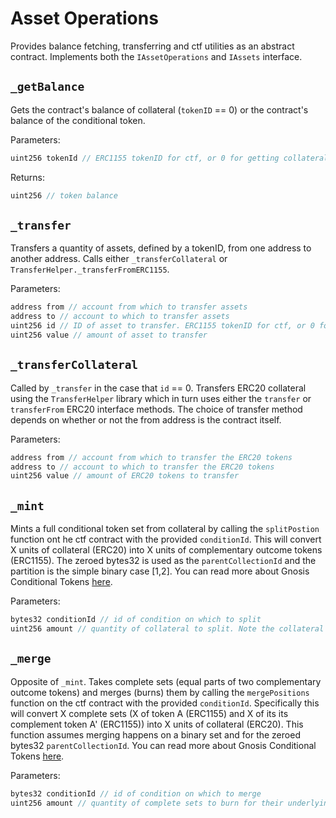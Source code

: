 # Asset Operations

Provides balance fetching, transferring and ctf utilities as an abstract contract. Implements both the `IAssetOperations` and `IAssets` interface. 

## `_getBalance`

Gets the contract's balance of collateral (`tokenID` == 0) or the contract's balance of the conditional token. 

Parameters:

```java
uint256 tokenId // ERC1155 tokenID for ctf, or 0 for getting collateral (ERC20) balance
```

Returns:

```java
uint256 // token balance
```

## `_transfer`

Transfers a quantity of assets, defined by a tokenID, from one address to another address. Calls either `_transferCollateral` or `TransferHelper._transferFromERC1155`. 

Parameters:

```java
address from // account from which to transfer assets
address to // account to which to transfer assets
uint256 id // ID of asset to transfer. ERC1155 tokenID for ctf, or 0 for getting collateral (ERC20) balance
uint256 value // amount of asset to transfer
```

## `_transferCollateral`

Called by `_transfer` in the case that `id` == 0. Transfers ERC20 collateral using the `TransferHelper` library which in turn uses either the `transfer` or `transferFrom` ERC20 interface methods. The choice of transfer method depends on whether or not the from address is the contract itself. 

Parameters:

```java
address from // account from which to transfer the ERC20 tokens
address to // account to which to transfer the ERC20 tokens
uint256 value // amount of ERC20 tokens to transfer
```

## `_mint`

Mints a full conditional token set from collateral by calling the `splitPostion` function ont he ctf contract with the provided `conditionId`. This will convert X units of collateral (ERC20) into X units of complementary outcome tokens (ERC1155). The zeroed bytes32 is used as the `parentCollectionId` and the partition is the simple binary case [1,2]. You can read more about Gnosis Conditional Tokens [here](https://docs.gnosis.io/conditionaltokens/docs/devguide01/).

Parameters:

```java
bytes32 conditionId // id of condition on which to split
uint256 amount // quantity of collateral to split. Note the collateral and minted conditional tokens will use the same number of decimals.
```


## `_merge`

Opposite of `_mint`. Takes complete sets (equal parts of two complementary outcome tokens) and merges (burns) them by calling the `mergePositions` function on the ctf contract with the provided `conditionId`. Specifically this will convert X complete sets (X of token A (ERC1155) and X of its its complement token A' (ERC1155)) into X units of collateral (ERC20). This function assumes merging happens on a binary set and for the zeroed bytes32 `parentCollectionId`. You can read more about Gnosis Conditional Tokens [here](https://docs.gnosis.io/conditionaltokens/docs/devguide01/).

Parameters:

```java
bytes32 conditionId // id of condition on which to merge
uint256 amount // quantity of complete sets to burn for their underlying collateral.
```